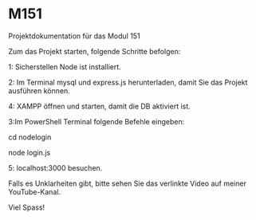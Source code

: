 # M151
Projektdokumentation für das Modul 151


Zum das Projekt starten, folgende Schritte befolgen:

1: Sicherstellen Node ist installiert.

2: Im Terminal mysql und express.js herunterladen, damit Sie das Projekt ausführen können.

4: XAMPP öffnen und starten, damit die DB aktiviert ist.

3:Im PowerShell Terminal folgende Befehle eingeben:

cd nodelogin

node login.js

5: localhost:3000 besuchen.

Falls es Unklarheiten gibt, bitte sehen Sie das verlinkte Video auf meiner YouTube-Kanal.

Viel Spass!
